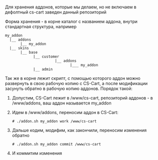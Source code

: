Для хранения аддонов, которые мы делаем, но не включаем в дефолтный
cs-cart заведен данный репозиторий

Форма хранения - в корне каталог с названием аддона, внутри стандартная
структура, например

    my_addon
      |__ addons
           |__ my_addon
      |__ skins
           |__ base
                 |__ customer
                           |__ addons
                                  |___ my_addon
                 |__ admin

Так же в корне лежит скрипт, с помощью которого аддон можно развернуть в
свою рабочую копию с CS-Cart, а после модификации засунуть обратно в
рабочую копию аддонов. Порядок такой:

1.  Допустим, CS-Cart лежит в /www/cs-cart, репозиторий аддонов - в
    /www/addons, ваш аддон называется my_addon
2.  Идем в /www/addons, переносим аддон в CS-Cart:

        # ./addon.sh my_addon work /www/cs-cart

3.  Дальше кодим, модифим, как закончили, переносим изменения обратно

        # ./addon.sh my_addon commit /www/cs-cart

4.  И коммитим изменения



